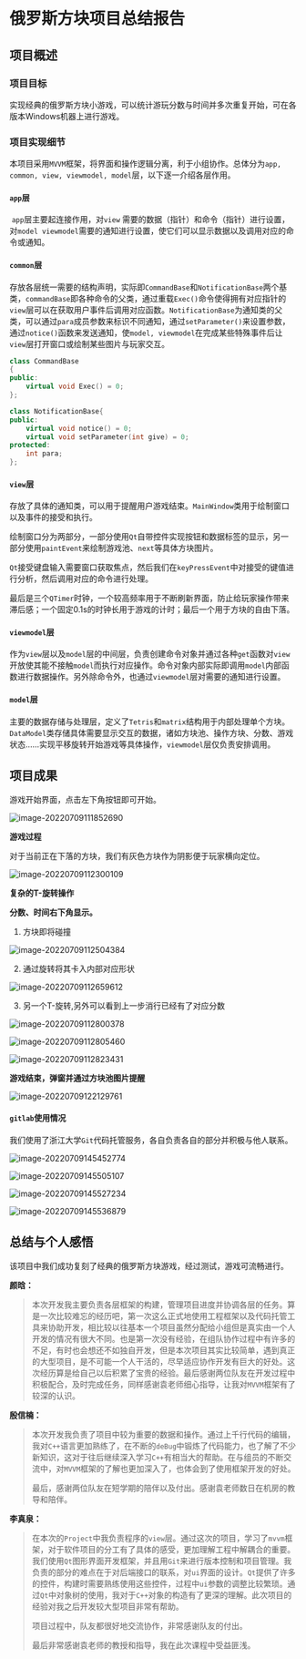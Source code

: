 # 俄罗斯方块项目总结报告

## 项目概述

### 项目目标

​		实现经典的俄罗斯方块小游戏，可以统计游玩分数与时间并多次重复开始，可在各版本Windows机器上进行游戏。

### 项目实现细节

​		本项目采用`MVVM`框架，将界面和操作逻辑分离，利于小组协作。总体分为`app, common, view, viewmodel, model`层，以下逐一介绍各层作用。

#### `app`层

​		`app`层主要起连接作用，对`view` 需要的数据（指针）和命令（指针）进行设置，对`model viewmodel`需要的通知进行设置，使它们可以显示数据以及调用对应的命令或通知。

#### `common`层

​		存放各层统一需要的结构声明，实际即`CommandBase`和`NotificationBase`两个基类，`commandBase`即各种命令的父类，通过重载`Exec()`命令使得拥有对应指针的`view`层可以在获取用户事件后调用对应函数。`NotificationBase`为通知类的父类，可以通过`para`成员参数来标识不同通知，通过`setParameter()`来设置参数，通过`notice()`函数来发送通知，使`model, viewmodel`在完成某些特殊事件后让`view`层打开窗口或绘制某些图片与玩家交互。

```c++
class CommandBase
{
public:
    virtual void Exec() = 0;
};

class NotificationBase{
public:
    virtual void notice() = 0;
    virtual void setParameter(int give) = 0;
protected:
    int para;
};
```

#### `view`层

​		存放了具体的通知类，可以用于提醒用户游戏结束。`MainWindow`类用于绘制窗口以及事件的接受和执行。

​		绘制窗口分为两部分，一部分使用`Qt`自带控件实现按钮和数据标签的显示，另一部分使用`paintEvent`来绘制游戏池、`next`等具体方块图片。

​		`Qt`接受键盘输入需要窗口获取焦点，然后我们在`keyPressEvent`中对接受的键值进行分析，然后调用对应的命令进行处理。

​		最后是三个`QTimer`时钟，一个较高频率用于不断刷新界面，防止给玩家操作带来滞后感；一个固定0.1s的时钟长用于游戏的计时；最后一个用于方块的自由下落。

#### `viewmodel`层

​		作为`view`层以及`model`层的中间层，负责创建命令对象并通过各种`get`函数对`view`开放使其能不接触`model`而执行对应操作。命令对象内部实际即调用`model`内部函数进行数据操作。另外除命令外，也通过`viewmodel`层对需要的通知进行设置。

#### `model`层

​		主要的数据存储与处理层，定义了`Tetris`和`matrix`结构用于内部处理单个方块。`DataModel`类存储具体需要显示交互的数据，诸如方块池、操作方块、分数、游戏状态……实现平移旋转开始游戏等具体操作，`viewmodel`层仅负责安排调用。



## 项目成果

游戏开始界面，点击左下角按钮即可开始。

![image-20220709111852690](D:\c++Short\MyPro\images\image-20220709111852690.png)

**游戏过程**

对于当前正在下落的方块，我们有灰色方块作为阴影便于玩家横向定位。

![image-20220709112300109](D:\c++Short\MyPro\images\image-20220709112300109.png)

**复杂的T-旋转操作**

**分数、时间右下角显示。**

1. 方块即将碰撞

![image-20220709112504384](D:\c++Short\MyPro\images\image-20220709112504384.png)

2. 通过旋转将其卡入内部对应形状

![image-20220709112659612](D:\c++Short\MyPro\images\image-20220709112659612.png)

3. 另一个T-旋转,另外可以看到上一步消行已经有了对应分数

![image-20220709112800378](D:\c++Short\MyPro\images\image-20220709112800378.png)

![image-20220709112805460](D:\c++Short\MyPro\images\image-20220709112805460.png)

![image-20220709112823431](D:\c++Short\MyPro\images\image-20220709112823431.png)

**游戏结束，弹窗并通过方块池图片提醒**

![image-20220709122129761](D:\c++Short\MyPro\images\image-20220709122129761.png)

#### `gitlab`使用情况

​		我们使用了浙江大学`Git`代码托管服务，各自负责各自的部分并积极与他人联系。

![image-20220709145452774](D:\c++Short\MyPro\images\image-20220709145452774.png)

![image-20220709145505107](D:\c++Short\MyPro\images\image-20220709145505107.png)

![image-20220709145527234](D:\c++Short\MyPro\images\image-20220709145527234.png)

![image-20220709145536879](D:\c++Short\MyPro\images\image-20220709145536879.png)

## 总结与个人感悟

​		该项目中我们成功复刻了经典的俄罗斯方块游戏，经过测试，游戏可流畅进行。

**颜晗：**

>本次开发我主要负责各层框架的构建，管理项目进度并协调各层的任务。算是一次比较难忘的经历吧，第一次这么正式地使用工程框架以及代码托管工具来协助开发，相比较以往基本一个项目虽然分配给小组但是真实由一个人开发的情况有很大不同。也是第一次没有经验，在组队协作过程中有许多的不足，有时也会想还不如独自开发，但是本次项目其实比较简单，遇到真正的大型项目，是不可能一个人干活的，尽早适应协作开发有巨大的好处。这次经历算是给自己以后积累了宝贵的经验。最后感谢两位队友在开发过程中积极配合，及时完成任务，同样感谢袁老师细心指导，让我对`MVVM`框架有了较深的认识。

**殷信楠：**

>本次开发我负责了项目中较为重要的数据和操作。通过上千行代码的编辑，我对`C++`语言更加熟练了，在不断的`deBug`中锻炼了代码能力，也了解了不少新知识，这对于往后继续深入学习`C++`有相当大的帮助。在与组员的不断交流中，对`MVVM`框架的了解也更加深入了，也体会到了使用框架开发的好处。
>
>最后，感谢两位队友在短学期的陪伴以及付出。感谢袁老师数日在机房的教导和陪伴。

**李真泉：**

>在本次的`Project`中我负责程序的`view`层。通过这次的项目，学习了`mvvm`框架，对于软件项目的分工有了具体的感受，更加理解工程中解耦合的重要。我们使用`Qt`图形界面开发框架，并且用`Git`来进行版本控制和项目管理。我负责的部分的难点在于对后端接口的联系，对`ui`界面的设计。`Qt`提供了许多的控件，构建时需要熟练使用这些控件，过程中`ui`参数的调整比较繁琐。通过`Qt`中对象树的使用，我对于`C++`对象的构造有了更深的理解。此次项目的经验对我之后开发较大型项目非常有帮助。
>
>项目过程中，队友都很好地交流协作，非常感谢队友的付出。
>
>最后非常感谢袁老师的教授和指导，我在此次课程中受益匪浅。